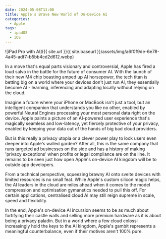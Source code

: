 ```yaml
---
date: 2024-05-08T13:00
title: Apple's Brave New World of On-Device AI
categories:
  - Apple
tags:
  - ipadOS
  - iOS
---
```

!\[iPad Pro with AI\]({{ site.url }}{{ site.baseurl }}/assets/img/a6f0f9de-6e78-4a45-adf7-b5bb4cd2d612.webp)

In a move that's equal parts visionary and controversial, Apple has fired a loud salvo in the battle for the future of consumer AI. With the launch of their new M4 chip boasting amped up AI horsepower, the tech titan is betting big on a world where your devices don't just run AI, they essentially become AI - learning, inferencing and adapting locally without relying on the cloud.

Imagine a future where your iPhone or MacBook isn't just a tool, but an intelligent companion that understands you like no other, enabled by powerful Neural Engines processing your most personal data right on the device. Apple paints a picture of an AI-powered user experience that's magically seamless and low-latency, yet fiercely protective of your privacy, enabled by keeping your data out of the hands of big bad cloud providers.

But is this really a privacy utopia or a clever power play to lock users even deeper into Apple's walled garden? After all, this is the same company that runs targeted ad businesses on the side and has a history of making 'privacy exceptions' when profits or legal compliance are on the line. It remains to be seen just how open Apple's on-device AI kingdom will be to outside app developers.

From a technical perspective, squeezing brawny AI onto svelte devices with limited resources is no small feat. While Apple's custom silicon magic helps, the AI leaders in the cloud are miles ahead when it comes to the model compression and optimisation gymanstics needed to pull this off. For certain applications, centralised cloud AI may still reign supreme in scale, speed and flexibility.

In the end, Apple's on-device AI incursion seems to be as much about fortifying their castle walls and selling more premium hardware as it is about being a privacy paladin. But in a world where a few cloud colossi increasingly hold the keys to the AI kingdom, Apple's gambit represents a meaningful counterbalance, even if their motives aren't 100% pure.